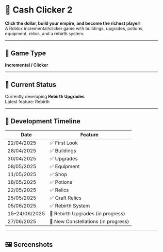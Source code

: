 # 💸 Cash Clicker 2

**Click the dollar, build your empire, and become the richest player!**  
A Roblox incremental/clicker game with buildings, upgrades, potions, equipment, relics, and a rebirth system.

---

## 🎯 Game Type
**Incremental / Clicker**

---

## 🚧 Current Status
Currently developing **Rebirth Upgrades**  
Latest feature: Rebirth

---

## 📅 Development Timeline

| Date       | Feature             |
|------------|---------------------|
| 22/04/2025 | ✅ First Look        |
| 28/04/2025 | ✅ Buildings         |
| 30/04/2025 | ✅ Upgrades          |
| 08/05/2025 | ✅ Equipment         |
| 11/05/2025 | ✅ Shop              |
| 18/05/2025 | ✅ Potions           |
| 22/05/2025 | ✅ Relics            |
| 25/05/2025 | ✅ Craft Relics      |
| 05/06/2025 | ✅ Rebirth System    |
| 15–24/06/2025 | 🔧 Rebirth Upgrades (in progress) |
| 27/06/2025 | 🔧 New Constellations (in progress) |

---

## 🖼️ Screenshots
